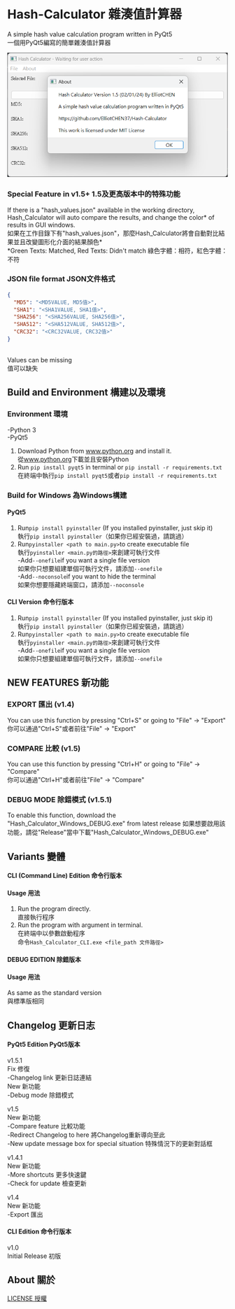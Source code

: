 # Hash-Calculator 雜湊值計算器
A simple hash value calculation program written in PyQt5<br>
一個用PyQt5編寫的簡單雜湊值計算器

![Hash Calculator](Hash_Calculator_v1.5.png)

### Special Feature in v1.5+ 1.5及更高版本中的特殊功能
If there is a "hash_values.json" available in the working directory, Hash_Calculator will auto compare the results, and change the color* of results in GUI windows.<br>
如果在工作目錄下有"hash_values.json"，那麼Hash_Calculator將會自動對比結果並且改變圖形化介面的結果顏色*<br>
*Green Texts: Matched, Red Texts: Didn't match 綠色字體：相符，紅色字體：不符<br>

### JSON file format JSON文件格式
```JSON
{
  "MD5": "<MD5VALUE, MD5值>",
  "SHA1": "<SHA1VALUE, SHA1值>",
  "SHA256": "<SHA256VALUE, SHA256值>",
  "SHA512": "<SHA512VALUE, SHA512值>",
  "CRC32": "<CRC32VALUE, CRC32值>"
}

```
<br>
Values can be missing<br>
值可以缺失

## Build and Environment 構建以及環境
### Environment 環境
-Python 3<br>
-PyQt5<br>
1. Download Python from <a href="https://www.python.org">www.python.org</a> and install it.<br>
   從<a href="https://www.python.org">www.python.org</a>下載並且安裝Python
2. Run `pip install pyqt5` in terminal or `pip install -r requirements.txt`<br>
   在終端中執行`pip install pyqt5`或者`pip install -r requirements.txt`

### Build for Windows 為Windows構建
#### PyQt5
1. Run`pip install pyinstaller` (If you installed pyinstaller, just skip it)<br>
   執行`pip install pyinstaller`（如果你已經安裝過，請跳過）<br>
2. Run`pyinstaller <path to main.py>`to create executable file<br>
   執行`pyinstaller <main.py的路徑>`來創建可執行文件<br>
-Add`--onefile`if you want a single file version<br>
 如果你只想要組建單個可執行文件，請添加`--onefile`<br>
-Add`--noconsole`if you want to hide the terminal<br>
 如果你想要隱藏終端窗口，請添加`--noconsole`
#### CLI Version 命令行版本
1. Run`pip install pyinstaller` (If you installed pyinstaller, just skip it)<br>
   執行`pip install pyinstaller`（如果你已經安裝過，請跳過）<br>
2. Run`pyinstaller <path to main.py>`to create executable file<br>
   執行`pyinstaller <main.py的路徑>`來創建可執行文件<br>
-Add`--onefile`if you want a single file version<br>
 如果你只想要組建單個可執行文件，請添加`--onefile`<br>

## NEW FEATURES 新功能
### EXPORT 匯出 (v1.4)
You can use this function by pressing "Ctrl+S" or going to "File" -> "Export"<br>
你可以通過"Ctrl+S"或者前往"File" -> "Export"

### COMPARE 比較 (v1.5)
You can use this function by pressing "Ctrl+H" or going to "File" -> "Compare"<br>
你可以通過"Ctrl+H"或者前往"File" -> "Compare"

### DEBUG MODE 除錯模式 (v1.5.1)
To enable this function, download the "Hash_Calculator_Windows_DEBUG.exe" from latest release
如果想要啟用該功能，請從"Release"當中下載"Hash_Calculator_Windows_DEBUG.exe"

## Variants 變體
#### CLI (Command Line) Edition 命令行版本<br>
#### Usage 用法
1. Run the program directly. <br>
    直接執行程序
2. Run the program with argument in terminal. <br>
在終端中以參數啟動程序<br>
命令`Hash_Calculator_CLI.exe <file_path 文件路徑>`<br>

#### DEBUG EDITION 除錯版本
#### Usage 用法
As same as the standard version<br>
與標準版相同

## Changelog 更新日志
#### PyQt5 Edition PyQt5版本
v1.5.1<br>
Fix 修復<br>
-Changelog link 更新日誌連結<br>
New 新功能<br>
-Debug mode 除錯模式

v1.5<br>
New 新功能<br>
-Compare feature 比較功能<br>
-Redirect Changelog to here 將Changelog重新導向至此<br>
-New update message box for special situation 特殊情況下的更新對話框

v1.4.1<br>
New 新功能<br>
-More shortcuts 更多快速鍵<br>
-Check for update 檢查更新

v1.4<br>
New 新功能<BR>
-Export 匯出
#### CLI Edition 命令行版本
v1.0<br>
Initial Release 初版

## About 關於
[LICENSE 授權](LICENSE.txt)
